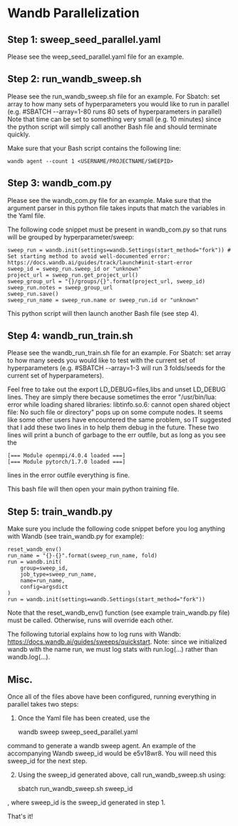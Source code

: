 # Wandb Parallelization

## Step 1: sweep_seed_parallel.yaml

Please see the weep_seed_parallel.yaml file for an example.

## Step 2: run_wandb_sweep.sh 

Please see the run_wandb_sweep.sh file for an example.
For Sbatch: set array to how many sets of hyperparameters you would like to run in parallel (e.g. #SBATCH --array=1-80 runs 80 sets of hyperparameters in parallel)
Note that time can be set to something very small (e.g. 10 minutes) since the python script will simply call another Bash file and should terminate quickly.

Make sure that your Bash script contains the following line:

    wandb agent --count 1 <USERNAME/PROJECTNAME/SWEEPID>

## Step 3: wandb_com.py

Please see the wandb_com.py file for an example.
Make sure that the argument parser in this python file takes inputs that match the variables in the Yaml file.

The following code snippet must be present in wandb_com.py so that runs will be grouped by hyperparameter/sweep:

    sweep_run = wandb.init(settings=wandb.Settings(start_method="fork")) # Set starting method to avoid well-documented error: https://docs.wandb.ai/guides/track/launch#init-start-error
	sweep_id = sweep_run.sweep_id or "unknown"
	project_url = sweep_run.get_project_url()
	sweep_group_url = "{}/groups/{}".format(project_url, sweep_id)
	sweep_run.notes = sweep_group_url
	sweep_run.save()
	sweep_run_name = sweep_run.name or sweep_run.id or "unknown"

This python script will then launch another Bash file (see step 4).

## Step 4: wandb_run_train.sh 

Please see the wandb_run_train.sh file for an example.
For Sbatch: set array to how many seeds you would like to test with the current set of hyperparameters (e.g. #SBATCH --array=1-3 will run 3 folds/seeds for the current set of hyperparameters).

Feel free to take out the 
    export LD_DEBUG=files,libs 
and 
    unset LD_DEBUG
lines. They are simply there because sometimes the error "/usr/bin/lua: error while loading shared libraries: libtinfo.so.6: cannot open shared object file: No such file or directory" pops up on some compute nodes. It seems like some other users have encountered the same problem, so IT suggested that I add these two lines in to help them debug in the future. These two lines will print a bunch of garbage to the err outfile, but as long as you see the 

    [=== Module openmpi/4.0.4 loaded ===]
    [=== Module pytorch/1.7.0 loaded ===]

lines in the error outfile everything is fine.

This bash file will then open your main python training file.

## Step 5: train_wandb.py

Make sure you include the following code snippet before you log anything with Wandb (see train_wandb.py for example):

    reset_wandb_env()
    run_name = "{}-{}".format(sweep_run_name, fold)
    run = wandb.init(
        group=sweep_id,
        job_type=sweep_run_name,
        name=run_name,
        config=argsdict
    )
    run = wandb.init(settings=wandb.Settings(start_method="fork"))

Note that the reset_wandb_env() function (see example train_wandb.py file) must be called. Otherwise, runs will override each other. 

The following tutorial explains how to log runs with Wandb: https://docs.wandb.ai/guides/sweeps/quickstart. Note: since we initialized wandb with the name run, we must log stats with run.log(...) rather than wandb.log(...).

## Misc.

Once all of the files above have been configured, running everything in parallel takes two steps:

1. Once the Yaml file has been created, use the 

    wandb sweep sweep_seed_parallel.yaml

command to generate a wandb sweep agent. An example of the accompanying Wandb sweep_id would be e5v18wr8. You will need this sweep_id for the next step.

2. Using the sweep_id generated above, call run_wandb_sweep.sh using:

    sbatch run_wandb_sweep.sh sweep_id

, where sweep_id is the sweep_id generated in step 1.

That's it!